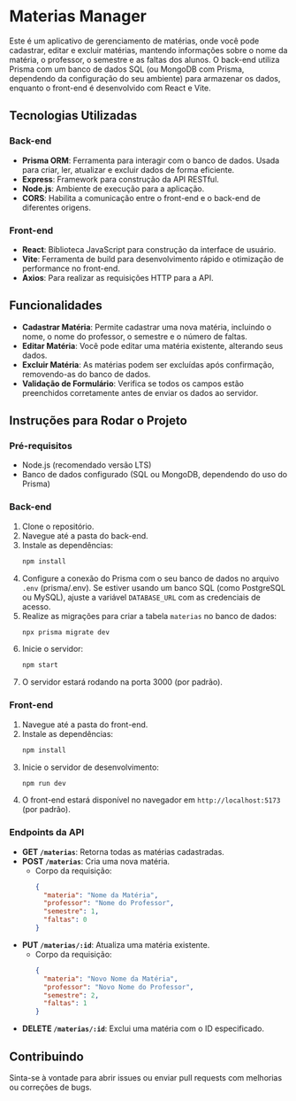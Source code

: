 
# Materias Manager

Este é um aplicativo de gerenciamento de matérias, onde você pode cadastrar, editar e excluir matérias, mantendo informações sobre o nome da matéria, o professor, o semestre e as faltas dos alunos. O back-end utiliza Prisma com um banco de dados SQL (ou MongoDB com Prisma, dependendo da configuração do seu ambiente) para armazenar os dados, enquanto o front-end é desenvolvido com React e Vite.

## Tecnologias Utilizadas

### Back-end
- **Prisma ORM**: Ferramenta para interagir com o banco de dados. Usada para criar, ler, atualizar e excluir dados de forma eficiente.
- **Express**: Framework para construção da API RESTful.
- **Node.js**: Ambiente de execução para a aplicação.
- **CORS**: Habilita a comunicação entre o front-end e o back-end de diferentes origens.

### Front-end
- **React**: Biblioteca JavaScript para construção da interface de usuário.
- **Vite**: Ferramenta de build para desenvolvimento rápido e otimização de performance no front-end.
- **Axios**: Para realizar as requisições HTTP para a API.

## Funcionalidades

- **Cadastrar Matéria**: Permite cadastrar uma nova matéria, incluindo o nome, o nome do professor, o semestre e o número de faltas.
- **Editar Matéria**: Você pode editar uma matéria existente, alterando seus dados.
- **Excluir Matéria**: As matérias podem ser excluídas após confirmação, removendo-as do banco de dados.
- **Validação de Formulário**: Verifica se todos os campos estão preenchidos corretamente antes de enviar os dados ao servidor.

## Instruções para Rodar o Projeto

### Pré-requisitos

- Node.js (recomendado versão LTS)
- Banco de dados configurado (SQL ou MongoDB, dependendo do uso do Prisma)

### Back-end

1. Clone o repositório.
2. Navegue até a pasta do back-end.
3. Instale as dependências:
   ```bash
   npm install
   ```
4. Configure a conexão do Prisma com o seu banco de dados no arquivo `.env` (prisma/.env). Se estiver usando um banco SQL (como PostgreSQL ou MySQL), ajuste a variável `DATABASE_URL` com as credenciais de acesso.
5. Realize as migrações para criar a tabela `materias` no banco de dados:
   ```bash
   npx prisma migrate dev
   ```
6. Inicie o servidor:
   ```bash
   npm start
   ```
7. O servidor estará rodando na porta 3000 (por padrão).

### Front-end

1. Navegue até a pasta do front-end.
2. Instale as dependências:
   ```bash
   npm install
   ```
3. Inicie o servidor de desenvolvimento:
   ```bash
   npm run dev
   ```
4. O front-end estará disponível no navegador em `http://localhost:5173` (por padrão).

### Endpoints da API

- **GET `/materias`**: Retorna todas as matérias cadastradas.
- **POST `/materias`**: Cria uma nova matéria.
  - Corpo da requisição:
    ```json
    {
      "materia": "Nome da Matéria",
      "professor": "Nome do Professor",
      "semestre": 1,
      "faltas": 0
    }
    ```
- **PUT `/materias/:id`**: Atualiza uma matéria existente.
  - Corpo da requisição:
    ```json
    {
      "materia": "Novo Nome da Matéria",
      "professor": "Novo Nome do Professor",
      "semestre": 2,
      "faltas": 1
    }
    ```
- **DELETE `/materias/:id`**: Exclui uma matéria com o ID especificado.

## Contribuindo

Sinta-se à vontade para abrir issues ou enviar pull requests com melhorias ou correções de bugs.

